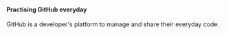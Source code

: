#### Practising GitHub everyday

GitHub is a developer's platform to manage and share their everyday code.